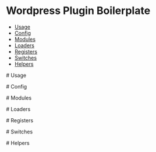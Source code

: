 # Wordpress Plugin Boilerplate

- [Usage](#usage)
- [Config](#config)
- [Modules](#modules)
- [Loaders](#loaders)
- [Registers](#registers)
- [Switches](#switches)
- [Helpers](#helpers)

#<a id='usage'></a>  Usage

#<a id='config'></a>  Config

#<a id='modules'></a>  Modules

#<a id='loaders'></a>  Loaders

#<a id='registers'></a>  Registers

#<a id='switches'></a>  Switches

#<a id='helpers'></a>  Helpers